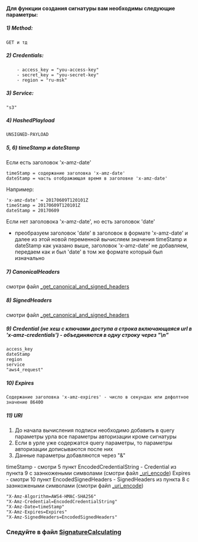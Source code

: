####  Для функции создания сигнатуры вам необходимы следующие параметры:
##### 1) Method:
```
GET и тд
```
##### 2) Credentials:
```
    - access_key = "you-access-key"
    - secret_key = "you-secret-key"
    - region = "ru-msk"
```
##### 3) Service:
```
"s3"
```
##### 4) HashedPlayload
```
UNSIGNED-PAYLOAD
```
##### 5, 6) timeStamp и dateStamp
Если есть заголовок 'x-amz-date'
```
timeStamp = содержание заголовка 'x-amz-date'
dateStamp = часть отображающая время в заголовке 'x-amz-date'
```
Например:
```
'x-amz-date' = 20170609T120101Z
timeStamp = 20170609T120101Z
dateStamp = 20170609
```
Если нет заголовока 'x-amz-date', но  есть заголовок 'date'

* преобразуем заголовок 'date' в заголовок в формате 'x-amz-date' и далее из этой новой переменной вычисляем значения timeStamp и dateStamp
как указано выше, заголовок 'x-amz-date' не добавляем, передаем как и был 'date' в том же формате который был изначально

##### 7) CanonicalHeaders

смотри файл [_get_canonical_and_signed_headers](https://github.com/mailru/hit-doc/blob/master/authorization/v4-query/_get_canonical_and_signed_headers.md)

##### 8) SignedHeaders
смотри файл [_get_canonical_and_signed_headers](https://github.com/mailru/hit-doc/blob/master/authorization/v4-query/_get_canonical_and_signed_headers.md)
##### 9) Credential (не хеш с ключами доступа а строка включающаяся url в 'x-amz-credentials') - объединяются в одну строку через "\n"
```
access_key
dateStamp
region
service
"aws4_request"
```
##### 10) Expires
```
Содержание заголовка 'x-amz-expires' - число в секундах или дефолтное значение 86400
```
##### 11) URI
1. До начала вычисления подписи необходимо добавить в query параметры урла все параметры авторизации кроме сигнатуры
2. Если в урле уже содержатся query параметры, то параметры авторизации дописываются после них
3. Данные параметры добавляются через "&"

timeStamp - смотри 5 пункт
EncodedCredentialString - Credential из пункта 9 с заэнкожеными символами (смотри файл  [_uri_encode](https://github.com/mailru/hit-doc/blob/master/authorization/v4-query/_uri_encode.md))
Expires - смотри 10 пункт
EncodedSignedHeaders - SignedHeaders из пункта 8  с заэнкожеными символами (смотри файл  [_uri_encode](https://github.com/mailru/hit-doc/blob/master/authorization/v4-query/_uri_encode.md))
```
"X-Amz-Algorithm=AWS4-HMAC-SHA256"
"X-Amz-Credential=EncodedCredentialString"
"X-Amz-Date=timeStamp"
"X-Amz-Expires=Expires"
"X-Amz-SignedHeaders=EncodedSignedHeaders"
```

### Следуйте в файл  [SignatureCalculating](https://github.com/mailru/hit-doc/blob/master/authorization/v4-query/SignatureCalculating.md)
